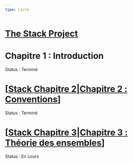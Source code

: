 ```yaml
---
type: Livre
---
```


# [The Stack Project](https://stacks.math.columbia.edu/browse)

# Chapitre 1 : Introduction

Status : Terminé

# [[Stack Chapitre 2|Chapitre 2 : Conventions]]

Status : Terminé

# [[Stack Chapitre 3|Chapitre 3 : Théorie des ensembles]]

Status : En cours

[//begin]: # "Autogenerated link references for markdown compatibility"
[Stack Chapitre 2|Chapitre 2 : Conventions]: <Stack Chapitre 2.md> "Stack Chapitre 2"
[Stack Chapitre 3|Chapitre 3 : Théorie des ensembles]: <Stack Chapitre 3.md> "Stack Chapitre 3"
[//end]: # "Autogenerated link references"
